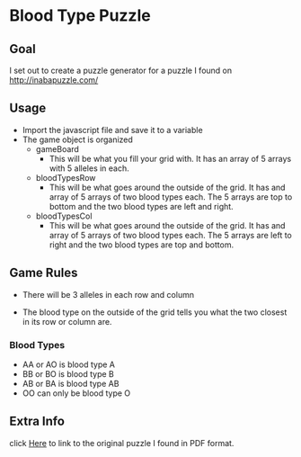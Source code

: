 Blood Type Puzzle
======

## Goal
I set out to create a puzzle generator for a puzzle I found on http://inabapuzzle.com/

## Usage
* Import the javascript file and save it to a variable
* The game object is organized   
  * gameBoard
    * This will be what you fill your grid with. It has an array of 5 arrays with 5 alleles in each.
  * bloodTypesRow
    * This will be what goes around the outside of the grid. It has and array of 5 arrays of two blood types each. The 5 arrays are top to bottom and the two blood types are left and right.
  * bloodTypesCol
    * This will be what goes around the outside of the grid. It has and array of 5 arrays of two blood types each. The 5 arrays are left to right and the two blood types are top and bottom.

## Game Rules
* There will be 3 alleles in each row and column

* The blood type on the outside of the grid tells you what the two closest in its row or column are.
### Blood Types
  * AA or AO is blood type A
  * BB or BO is blood type B
  * AB or BA is blood type AB
  * OO can only be blood type O

## Extra Info
click [Here](http://inabapuzzle.com/) to link to the original puzzle I found in PDF format.
